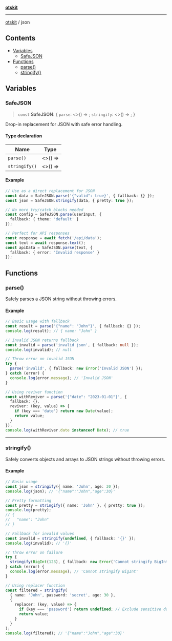 [**otskit**](README.md)

***

[otskit](README.md) / json

## Contents

* [Variables](#variables)
  * [SafeJSON](#safejson)
* [Functions](#functions)
  * [parse()](#parse)
  * [stringify()](#stringify)

## Variables

### SafeJSON

> `const` **SafeJSON**: { `parse`: <>() => ; `stringify`: <>() => ; }

Drop-in replacement for JSON with safe error handling.

#### Type declaration

| Name | Type |
| ------ | ------ |
| <a id="parse"></a> `parse()` | <>() => |
| <a id="stringify"></a> `stringify()` | <>() => |

#### Example

```ts
// Use as a direct replacement for JSON
const data = SafeJSON.parse('{"valid": true}', { fallback: {} });
const json = SafeJSON.stringify(data, { pretty: true });

// No more try/catch blocks needed
const config = SafeJSON.parse(userInput, { 
  fallback: { theme: 'default' } 
});

// Perfect for API responses
const response = await fetch('/api/data');
const text = await response.text();
const apiData = SafeJSON.parse(text, { 
  fallback: { error: 'Invalid response' } 
});
```

## Functions

### parse()

Safely parses a JSON string without throwing errors.

#### Example

```ts
// Basic usage with fallback
const result = parse('{"name": "John"}', { fallback: {} });
console.log(result); // { name: "John" }

// Invalid JSON returns fallback
const invalid = parse('invalid json', { fallback: null });
console.log(invalid); // null

// Throw error on invalid JSON
try {
  parse('invalid', { fallback: new Error('Invalid JSON') });
} catch (error) {
  console.log(error.message); // 'Invalid JSON'
}

// Using reviver function
const withReviver = parse('{"date": "2023-01-01"}', {
  fallback: {},
  reviver: (key, value) => {
    if (key === 'date') return new Date(value);
    return value;
  }
});
console.log(withReviver.date instanceof Date); // true
```

***

### stringify()

Safely converts objects and arrays to JSON strings without throwing errors.

#### Example

```ts
// Basic usage
const json = stringify({ name: 'John', age: 30 });
console.log(json); // '{"name":"John","age":30}'

// Pretty formatting
const pretty = stringify({ name: 'John' }, { pretty: true });
console.log(pretty);
// {
//   "name": "John"
// }

// Fallback for invalid values
const invalid = stringify(undefined, { fallback: '{}' });
console.log(invalid); // '{}'

// Throw error on failure
try {
  stringify(BigInt(123), { fallback: new Error('Cannot stringify BigInt') });
} catch (error) {
  console.log(error.message); // 'Cannot stringify BigInt'
}

// Using replacer function
const filtered = stringify(
  { name: 'John', password: 'secret', age: 30 },
  {
    replacer: (key, value) => {
      if (key === 'password') return undefined; // Exclude sensitive data
      return value;
    }
  }
);
console.log(filtered); // '{"name":"John","age":30}'
```
